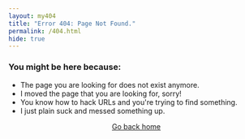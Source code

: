 ```yaml
---
layout: my404
title: "Error 404: Page Not Found."
permalink: /404.html
hide: true
---
```


### You might be here because:

- The page you are looking for does not exist anymore.
- I moved the page that you are looking for, sorry!
- You know how to hack URLs and you're trying to find something.
- I just plain suck and messed something up.

<center><a class="button" href="https://enriquecatala.com">Go back home</a></center>